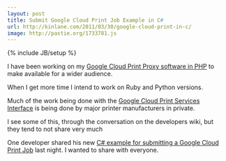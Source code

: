 ```yaml
---
layout: post
title: Submit Google Cloud Print Job Example in C#
url: http://kinlane.com/2011/03/30/google-cloud-print-in-c/
image: http://pastie.org/1733781.js
---
```

{% include JB/setup %}
<p>
     I have been working on my <a title="Google Cloud Print Proxy in PHP" href="http://www.kinlane.com/2011/02/google-cloud-print-proxy-cloud-printer/">Google Cloud Print Proxy software in PHP</a> to make available for a wider audience.
</p>

<p>
     When I get more time I intend to work on Ruby and Python versions.
</p>

<p>
     Much of the work being done with the <a title="Google Cloud Print Services Interface" href="http://www.kinlane.com/category/google/google-cloud-print-services-interface/">Google Cloud Print Services Interface</a> is being done by major printer manufacturers in private.
</p>

<p>
     I see some of this, through the conversation on the developers wiki, but they tend to not share very much
</p>

<p>
     One developer shared his new <a title="C# example for submitting a Google Cloud Print Job" href="http://pastie.org/1733781">C# example for submitting a Google Cloud Print Job</a> last night. I wanted to share with everyone.
</p>
<script src="http://pastie.org/1733781.js" type="text/javascript">
</script>